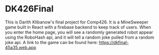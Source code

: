 # DK426Final
This is Darith Klibanow's final project for Comp426. 
It is a MineSweeper game built in React with a firebase backend to keep track of users. 
When you enter the home page, you will see a randomly generated robot appear using the RoboHash api, and it will tell a random joke pulled from a random joke api. 
A link to the game can be found here: https://dkfinal-45a35.web.app
